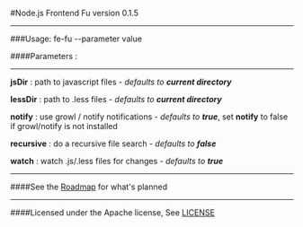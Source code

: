 #Node.js Frontend Fu version 0.1.5
***
###Usage: 
    fe-fu --parameter value

####Parameters :
***

**jsDir** : path to javascript files - _defaults to **current directory**_

**lessDir** : path to .less files - _defaults to **current directory**_

**notify** : use growl / notify notifications - _defaults to **true**_, 
	set **notify** to false if growl/notify is not installed

**recursive** : do a recursive file search - _defaults to **false**_

**watch** : watch .js/.less files for changes	- _defaults to **true**_

***
####See the [Roadmap](https://github.com/erikzaadi/node-fe-fu/blob/master/Roadmap.md) for what's planned

***
####Licensed under the Apache license, See [LICENSE](https://github.com/erikzaadi/node-fe-fu/blob/master/LICENSE)
